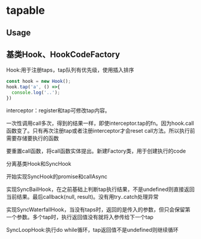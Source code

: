 # tapable


## Usage

## 基类Hook、HookCodeFactory

Hook:用于注册taps，tap队列有优先级，使用插入排序

```js
const hook = new Hook();
hook.tap('a', () =>{
  console.log('..');
})
```

interceptor：register和tap可修改tap内容。

一次性调用call多次，得到的结果一样，即使interceptor.tap的fn。因为hook.call函数变了。只有再次注册tap或者注册interceptor才会reset call方法。所以执行前需要存储要执行的函数

要重置call函数，将call函数实体提出。新建Factory类，用于创建执行的code

分离基类Hook和SyncHook

开始实现SyncHook的promise和callAsync

实现SyncBailHook，在之前基础上判断tap执行结果，不是undefined则直接返回当前结果。最后callback(null, result)。没有用try..catch处理异常

实现SyncWaterfallHook，当没有taps时，返回的是传入的参数，但只会保留第一个参数。多个tap时，执行返回值没有就将入参传给下一个tap

SyncLoopHook:执行do while循环，tap返回值不是undefined则继续循环